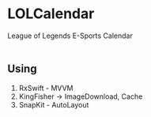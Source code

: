 # LOLCalendar
League of Legends E-Sports Calendar
<br></br>

## Using
1. RxSwift - MVVM
2. KingFisher -> ImageDownload, Cache
3. SnapKit - AutoLayout
